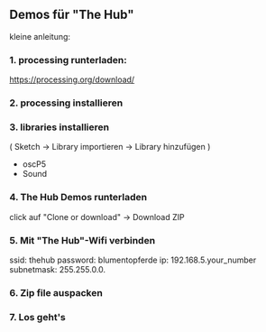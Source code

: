 ## Demos für "The Hub"

kleine anleitung:

### 1. processing runterladen:
https://processing.org/download/

### 2. processing installieren

### 3. libraries installieren
( Sketch -> Library importieren -> Library hinzufügen )
- oscP5
- Sound

### 4. The Hub Demos runterladen
click auf "Clone or download" -> Download ZIP

### 5. Mit "The Hub"-Wifi verbinden
ssid: thehub
password: blumentopferde
ip: 192.168.5.your_number
subnetmask: 255.255.0.0.

### 6. Zip file auspacken

### 7. Los geht's

